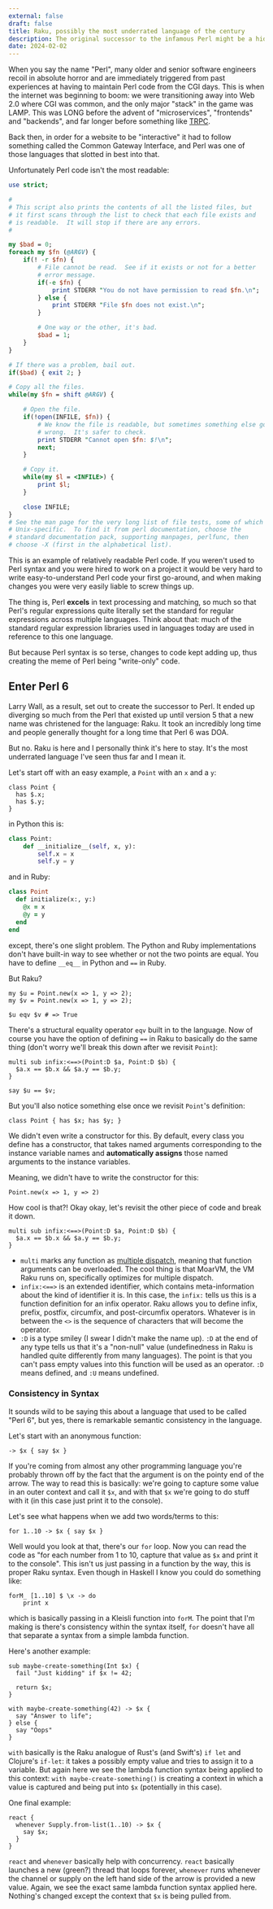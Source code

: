 ```yaml
---
external: false
draft: false
title: Raku, possibly the most underrated language of the century
description: The original successor to the infamous Perl might be a hidden gem of a language.
date: 2024-02-02
---
```


When you say the name "Perl", many older and senior software engineers recoil in absolute horror
and are immediately triggered from past experiences at having to maintain Perl code from the CGI
days. This is when the internet was beginning to boom: we were transitioning away into Web 2.0 where CGI was common,
and the only major "stack" in the game was LAMP. This was LONG before the advent of "microservices", "frontends" and "backends", and far longer 
before something like [TRPC](https://trpc.io/).

Back then, in order for a website to be "interactive" it had to follow something called the Common Gateway Interface, and Perl was one of those languages
that slotted in best into that.

Unfortunately Perl code isn't the most readable:

```perl
use strict;

# 
# This script also prints the contents of all the listed files, but
# it first scans through the list to check that each file exists and
# is readable.  It will stop if there are any errors.
#

my $bad = 0;
foreach my $fn (@ARGV) {
    if(! -r $fn) {
        # File cannot be read.  See if it exists or not for a better 
        # error message.
        if(-e $fn) {
            print STDERR "You do not have permission to read $fn.\n";
        } else {
            print STDERR "File $fn does not exist.\n";
        }

        # One way or the other, it's bad.
        $bad = 1;
    }
}

# If there was a problem, bail out.
if($bad) { exit 2; }

# Copy all the files.
while(my $fn = shift @ARGV) {

    # Open the file.
    if(!open(INFILE, $fn)) {
        # We know the file is readable, but sometimes something else goes 
        # wrong.  It's safer to check.
        print STDERR "Cannot open $fn: $!\n";
        next;
    }

    # Copy it.
    while(my $l = <INFILE>) {
        print $l;
    }

    close INFILE;
}
# See the man page for the very long list of file tests, some of which are
# Unix-specific.  To find it from perl documentation, choose the
# standard documentation pack, supporting manpages, perlfunc, then
# choose -X (first in the alphabetical list).

```

This is an example of relatively readable Perl code. If you weren't used to Perl syntax and you were 
hired to work on a project it would be very hard to write easy-to-understand Perl code your first go-around,
and when making changes you were very easily liable to screw things up.

The thing is, Perl **excels** in text processing and matching, so much so that Perl's regular expressions quite literally
set the standard for regular expressions across multiple languages. Think about that: much of the standard regular expression libraries
used in languages today are used in reference to this one language.

But because Perl syntax is so terse, changes to code kept adding up, thus creating the meme of Perl being "write-only" code.

## Enter Perl 6

Larry Wall, as a result, set out to create the successor to Perl. It ended up diverging so much from the Perl that existed up until version 5 
that a new name was christened for the language: Raku. It took an incredibly long time and people generally thought for a long time that Perl 6 
was DOA.

But no. Raku is here and I personally think it's here to stay. It's the most underrated language I've seen thus far
and I mean it.

Let's start off with an easy example, a `Point` with an `x` and a `y`:

```
class Point {
  has $.x;
  has $.y;
}
```

in Python this is:

```python
class Point:
    def __initialize__(self, x, y):
        self.x = x 
        self.y = y
```

and in Ruby:

```ruby
class Point
  def initialize(x:, y:)
    @x = x 
    @y = y
  end
end
```

except, there's one slight problem. The Python and Ruby implementations don't have built-in way 
to see whether or not the two points are equal. You have to define `__eq__` in Python and `==` in Ruby.

But Raku? 

```
my $u = Point.new(x => 1, y => 2);
my $v = Point.new(x => 1, y => 2);

$u eqv $v # => True 
```

There's a structural equality operator `eqv` built in to the language. Now of course you have the option of defining 
`==` in Raku to basically do the same thing (don't worry we'll break this down after we revisit `Point`):

```
multi sub infix:<==>(Point:D $a, Point:D $b) {
  $a.x == $b.x && $a.y == $b.y;
}

say $u == $v; 
```

But you'll also notice something else once we revisit `Point`'s definition:

```
class Point { has $x; has $y; }
```

We didn't even write a constructor for this. By default, every class you define has a constructor,
that takes named arguments corresponding to the instance variable names and **automatically assigns** those named
arguments to the instance variables. 

Meaning, we didn't have to write the constructor for this:

```
Point.new(x => 1, y => 2)
```

How cool is that?! Okay okay, let's revisit the other piece of code and break it down.

```
multi sub infix:<==>(Point:D $a, Point:D $b) {
  $a.x == $b.x && $a.y == $b.y;
}
```

- `multi` marks any function as [multiple dispatch](https://en.wikipedia.org/wiki/Multiple_dispatch), meaning that function arguments can be overloaded. The cool thing is that MoarVM, the VM Raku runs on, specifically optimizes for 
multiple dispatch.
- `infix:<==>` is an extended identifier, which contains meta-information about the kind of identifier it is. In this case, the `infix:` tells us this is a function definition for 
an infix operator. Raku allows you to define infix, prefix, postfix, circumfix, and post-circumfix operators. Whatever is in between the `<>` is the sequence of characters that will become the operator.
- `:D` is a type smiley (I swear I didn't make the name up). `:D` at the end of any type tells us that it's a "non-null" value (undefinedness in Raku is handled quite differently from many languages). The point is that you can't pass empty values into this function will be used as an operator. `:D` means defined, and `:U` means undefined.


### Consistency in Syntax

It sounds wild to be saying this about a language that used to be called "Perl 6", but yes, there is remarkable semantic consistency in the language. 

Let's start with an anonymous function:

```
-> $x { say $x }
```

If you're coming from almost any other programming language you're probably thrown off by the fact that the argument is on the pointy end of the arrow.
The way to read this is basically: we're going to capture some value in an outer context and call it `$x`, and with that `$x` we're going to do stuff with it (in this case just print it to the console). 

Let's see what happens when we add two words/terms to this:

```
for 1..10 -> $x { say $x }
```

Well would you look at that, there's our `for` loop. Now you can read the code as "for each number from 1 to 10, capture that value as `$x` and print it to the console". This isn't us just passing in a 
function by the way, this is proper Raku syntax. Even though in Haskell I know you could do something like:

```
forM_ [1..10] $ \x -> do
    print x
```

which is basically passing in a Kleisli function into `forM`. The point that I'm making is there's consistency within the syntax itself, `for` doesn't have all that separate a syntax from a simple lambda function.

Here's another example: 

```
sub maybe-create-something(Int $x) {
  fail "Just kidding" if $x != 42;

  return $x;
}

with maybe-create-something(42) -> $x {
  say "Answer to life";
} else {
  say "Oops"
}
```

`with` basically is the Raku analogue of Rust's (and Swift's) `if let` and Clojure's `if-let`: it takes a possibly empty value and tries to assign it to a variable. But again here we see the lambda function 
syntax being applied to this context: `with maybe-create-something()` is creating a context in which a value is captured and being put into `$x` (potentially in this case).

One final example:

```
react {
  whenever Supply.from-list(1..10) -> $x {
    say $x;
  }
}
```

`react` and `whenever` basically help with concurrency. `react` basically launches a new (green?) thread that loops forever, `whenever` runs whenever the channel or supply on the left hand side of the arrow is provided a new value.
Again, we see the exact same lambda function syntax applied here. Nothing's changed except the context that `$x` is being pulled from. 



